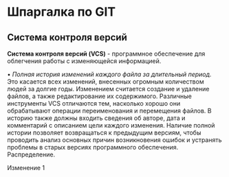 # Шпаргалка по GIT

## Система контроля версий 

**Система контроля версий (VCS)** - программное обеспечение для облегчения работы с изменяющейся информацией.  

• *Полная история изменений каждого файла за длительный период.* Это касается всех изменений, внесенных огромным количеством людей за долгие годы. Изменением считается создание и удаление файлов, а также редактирование их содержимого. Различные инструменты VCS отличаются тем, насколько хорошо они обрабатывают операции переименования и перемещения файлов. В историю также должны входить сведения об авторе, дата и комментарий с описанием цели каждого изменения. Наличие полной истории позволяет возвращаться к предыдущим версиям, чтобы проводить анализ основных причин возникновения ошибок и устранять проблемы в старых версиях программного обеспечения. 
Распределение.

Изменение 1
